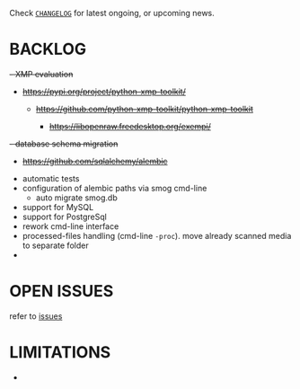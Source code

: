 
Check
[`CHANGELOG`](https://github.com/kr-g/smog/blob/main/CHANGELOG.md)
for latest ongoing, or upcoming news.


# BACKLOG

<del>
- XMP evaluation
  
  - https://pypi.org/project/python-xmp-toolkit/
  
    - https://github.com/python-xmp-toolkit/python-xmp-toolkit
  
      - https://libopenraw.freedesktop.org/exempi/
</del>

<del>
- database schema migration

  - https://github.com/sqlalchemy/alembic
</del>

- automatic tests 
- configuration of alembic paths via smog cmd-line
  - auto migrate smog.db
- support for MySQL
- support for PostgreSql
- rework cmd-line interface
- processed-files handling (cmd-line `-proc`). move already scanned media to separate folder
- 


# OPEN ISSUES

refer to [issues](https://github.com/kr-g/smog/issues)


# LIMITATIONS

- 

